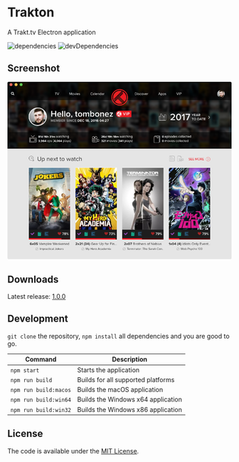 # Trakton
A Trakt.tv Electron application

![dependencies](https://david-dm.org/tombonez/Trakton/status.svg) ![devDependencies](https://david-dm.org/tombonez/Trakton/dev-status.svg)

## Screenshot

![Trakton for macOS](https://raw.githubusercontent.com/tombonez/Trakton/master/screenshots/macos.png)

## Downloads

Latest release: [1.0.0](https://github.com/tombonez/Trakton/releases/latest)

## Development

`git clone` the repository, `npm install` all dependencies and you are good to go.

| Command               | Description                        |
|-----------------------|------------------------------------|
| `npm start`           | Starts the application             |
| `npm run build`       | Builds for all supported platforms |
| `npm run build:macos` | Builds the macOS application       |
| `npm run build:win64` | Builds the Windows x64 application |
| `npm run build:win32` | Builds the Windows x86 application |

## License

The code is available under the [MIT License](https://github.com/tombonez/Trakton/blob/master/LICENSE).
